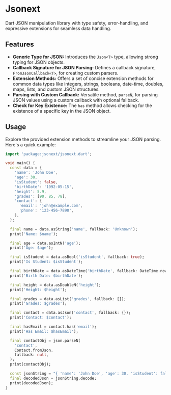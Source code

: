 # Jsonext

Dart JSON manipulation library with type safety, error-handling, and expressive
extensions for seamless data handling.

## Features

- **Generic Type for JSON:** Introduces the `Json<T>` type, allowing strong
  typing for JSON objects.
- **Callback Signature for JSON Parsing:** Defines a callback signature,
  `FromJsonCallback<T>`, for creating custom parsers.
- **Extension Methods:** Offers a set of concise extension methods for common
  data types like integers, strings, booleans, date-time, doubles, maps, lists,
  and custom JSON structures.
- **Parsing with Custom Callback:** Versatile method, `parseN`, for parsing JSON
  values using a custom callback with optional fallback.
- **Check for Key Existence:** The `has` method allows checking for the
  existence of a specific key in the JSON object.

## Usage

Explore the provided extension methods to streamline your JSON parsing. Here's a quick example:

```dart
import 'package:jsonext/jsonext.dart';

void main() {
  const data = {
    'name': 'John Doe',
    'age': 30,
    'isStudent': false,
    'birthDate': '1992-05-15',
    'height': 5.9,
    'grades': [90, 85, 78],
    'contact': {
      'email': 'john@example.com',
      'phone': '123-456-7890',
    },
  };

  final name = data.asString('name', fallback: 'Unknown');
  print('Name: $name');

  final age = data.asIntN('age');
  print('Age: $age');

  final isStudent = data.asBool('isStudent', fallback: true);
  print('Is Student: $isStudent');

  final birthDate = data.asDateTime('birthDate', fallback: DateTime.now());
  print('Birth Date: $birthDate');

  final height = data.asDoubleN('height');
  print('Height: $height');

  final grades = data.asList('grades', fallback: []);
  print('Grades: $grades');

  final contact = data.asJson('contact', fallback: {});
  print('Contact: $contact');

  final hasEmail = contact.has('email');
  print('Has Email: $hasEmail');

  final contactObj = json.parseN(
    'contact',
    Contact.fromJson,
    fallback: null,
  );
  print(contactObj);

  const jsonString = "{ 'name': 'John Doe', 'age': 30, 'isStudent': false, }";
  final decodedJson = jsonString.decode;
  print(decodedJson);
}
```
